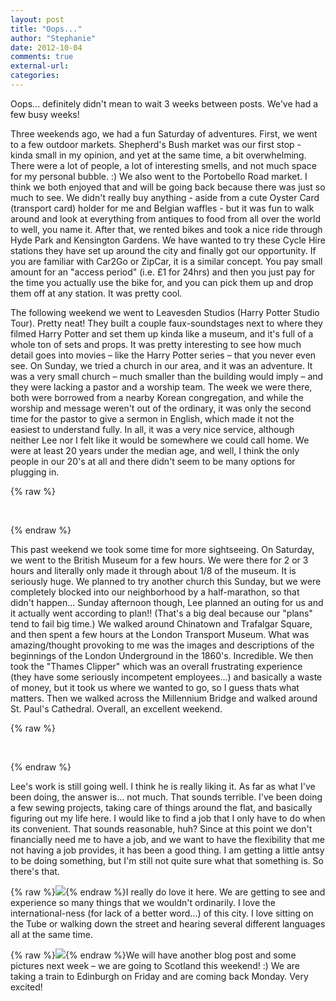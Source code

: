 ```yaml
---
layout: post
title: "Oops..."
author: "Stephanie"
date: 2012-10-04
comments: true
external-url: 
categories: 
---
```


Oops... definitely didn't mean to wait 3 weeks between posts.  We've had a few busy weeks! 

Three weekends ago, we had a fun Saturday of adventures. First, we went to a few outdoor markets. Shepherd's Bush market was our first stop - kinda small in my opinion, and yet at the same time, a bit overwhelming. There were a lot of people, a lot of interesting smells, and not much space for my personal bubble. :) We also went to the Portobello Road market. I think we both enjoyed that and will be going back because there was just so much to see. We didn't really buy anything - aside from a cute Oyster Card (transport card) holder for me and Belgian waffles - but it was fun to walk around and look at everything from antiques to food from all over the world to well, you name it. After that, we rented bikes and took a nice ride through Hyde Park and Kensington Gardens. We have wanted to try these Cycle Hire stations they have set up around the city and finally got our opportunity. If you are familiar with Car2Go or ZipCar, it is a similar concept. You pay small amount for an "access period" (i.e. £1 for 24hrs) and then you just pay for the time you actually use the bike for, and you can pick them up and drop them off at any station. It was pretty cool.

The following weekend we went to Leavesden Studios (Harry Potter Studio Tour). Pretty neat! They built a couple faux-soundstages next to where they filmed Harry Potter and set them up kinda like a museum, and it's full of a whole ton of sets and props. It was pretty interesting to see how much detail goes into movies – like the Harry Potter series – that you never even see. On Sunday, we tried a church in our area, and it was an adventure. It was a very small church – much smaller than the building would imply – and they were lacking a pastor and a worship team. The week we were there, both were borrowed from a nearby Korean congregation, and while the worship and message weren't out of the ordinary, it was only the second time for the pastor to give a sermon in English, which made it not the easiest to understand fully.  In all, it was a very nice service, although neither Lee nor I felt like it would be somewhere we could call home. We were at least 20 years under the median age, and well, I think the only people in our 20's at all and there didn't seem to be many options for plugging in.

{% raw %}
<p class="fancybox-group">
    <a class="fancybox" rel="oops-leavesden" href="/images/blog/2012-10-04-oops-dot-dot-dot/IMG_9608.jpg" title="Outside the entrance."><img src="/images/blog/2012-10-04-oops-dot-dot-dot/thumbnails/IMG_9608.jpg" alt=""/></a>
    <a class="fancybox" rel="oops-leavesden" href="/images/blog/2012-10-04-oops-dot-dot-dot/IMG_9647.jpg" title="Looking down one of the tables in the Great Hall."><img src="/images/blog/2012-10-04-oops-dot-dot-dot/thumbnails/IMG_9647.jpg" alt=""/></a>
    <a class="fancybox" rel="oops-leavesden" href="/images/blog/2012-10-04-oops-dot-dot-dot/IMG_9714.jpg" title="Dumbledore's office."><img src="/images/blog/2012-10-04-oops-dot-dot-dot/thumbnails/IMG_9714.jpg" alt=""/></a>
    <a class="fancybox" rel="oops-leavesden" href="/images/blog/2012-10-04-oops-dot-dot-dot/IMG_9864.jpg" title="The massive scale model of Hogwarts Castle."><img src="/images/blog/2012-10-04-oops-dot-dot-dot/thumbnails/IMG_9864.jpg" alt=""/></a>
</p>
{% endraw %}

This past weekend we took some time for more sightseeing. On Saturday, we went to the British Museum for a few hours. We were there for 2 or 3 hours and literally only made it through about 1/8 of the museum. It is seriously huge. We planned to try another church this Sunday, but we were completely blocked into our neighborhood by a half-marathon, so that didn't happen... Sunday afternoon though, Lee planned an outing for us and it actually went according to plan!! (That's a big deal because our "plans" tend to fail big time.) We walked around Chinatown and Trafalgar Square, and then spent a few hours at the London Transport Museum. What was amazing/thought provoking to me was the images and descriptions of the beginnings of the London Underground in the 1860's. Incredible. We then took the "Thames Clipper" which was an overall frustrating experience (they have some seriously incompetent employees...) and basically a waste of money, but it took us where we wanted to go, so I guess thats what matters. Then we walked across the Millennium Bridge and walked around St. Paul's Cathedral. Overall, an excellent weekend.

{% raw %}
<p class="fancybox-group">
    <a class="fancybox" rel="oops-museums" href="/images/blog/2012-10-04-oops-dot-dot-dot/IMG_9895.jpg" title="Entrance to the British Museum."><img src="/images/blog/2012-10-04-oops-dot-dot-dot/thumbnails/IMG_9895.jpg" alt=""/></a>
    <a class="fancybox" rel="oops-museums" href="/images/blog/2012-10-04-oops-dot-dot-dot/IMG_9900.jpg" title="The Rosetta stone."><img src="/images/blog/2012-10-04-oops-dot-dot-dot/thumbnails/IMG_9900.jpg" alt=""/></a>
    <a class="fancybox" rel="oops-museums" href="/images/blog/2012-10-04-oops-dot-dot-dot/IMG_9956.jpg" title="An entrance to Chinatown."><img src="/images/blog/2012-10-04-oops-dot-dot-dot/thumbnails/IMG_9956.jpg" alt=""/></a>
    <a class="fancybox" rel="oops-museums" href="/images/blog/2012-10-04-oops-dot-dot-dot/IMG_9962.jpg" title="Overview of Trafalgar Square."><img src="/images/blog/2012-10-04-oops-dot-dot-dot/thumbnails/IMG_9962.jpg" alt=""/></a>
    <a class="fancybox" rel="oops-museums" href="/images/blog/2012-10-04-oops-dot-dot-dot/IMG_0018.jpg" title="Steph sitting in an ancient predecessor to a Tube passenger car."><img src="/images/blog/2012-10-04-oops-dot-dot-dot/thumbnails/IMG_0018.jpg" alt=""/></a>
    <a class="fancybox" rel="oops-museums" href="/images/blog/2012-10-04-oops-dot-dot-dot/IMG_0024.jpg" title="Inside a retired Tube passenger car, dressed as it was when it was retired in the early '70s."><img src="/images/blog/2012-10-04-oops-dot-dot-dot/thumbnails/IMG_0024.jpg" alt=""/></a>
    <a class="fancybox" rel="oops-museums" href="/images/blog/2012-10-04-oops-dot-dot-dot/IMG_0101.jpg" title="The Millenium Bridge."><img src="/images/blog/2012-10-04-oops-dot-dot-dot/thumbnails/IMG_0101.jpg" alt=""/></a>
    <a class="fancybox" rel="oops-museums" href="/images/blog/2012-10-04-oops-dot-dot-dot/IMG_2973_2.jpg" title="St Paul's Cathedral."><img src="/images/blog/2012-10-04-oops-dot-dot-dot/thumbnails/IMG_2973_2.jpg" alt=""/></a>
</p>
{% endraw %}

Lee's work is still going well. I think he is really liking it. As far as what I've been doing, the answer is... not much. That sounds terrible. I've been doing a few sewing projects, taking care of things around the flat, and basically figuring out my life here. I would like to find a job that I only have to do when its convenient. That sounds reasonable, huh? Since at this point we don't financially need me to have a job, and we want to have the flexibility that me not having a job provides, it has been a good thing. I am getting a little antsy to be doing something, but I'm still not quite sure what that something is. So there's that. 

{% raw %}<a class="fancybox" href="/images/blog/2012-10-04-oops-dot-dot-dot/IMG_9986.jpg"><img src="/images/blog/2012-10-04-oops-dot-dot-dot/thumbnails/IMG_9986.jpg" class="right"/></a>{% endraw %}I really do love it here. We are getting to see and experience so many things that we wouldn't ordinarily. I love the international-ness (for lack of a better word...) of this city. I love sitting on the Tube or walking down the street and hearing several different languages all at the same time. 

{% raw %}<a class="fancybox" href="/images/blog/2012-10-04-oops-dot-dot-dot/IMG_2938_2.jpg"><img src="/images/blog/2012-10-04-oops-dot-dot-dot/thumbnails/IMG_2938_2.jpg" class="left"/></a>{% endraw %}We will have another blog post and some pictures next week – we are going to Scotland this weekend! :) We are taking a train to Edinburgh on Friday and are coming back Monday. Very excited!